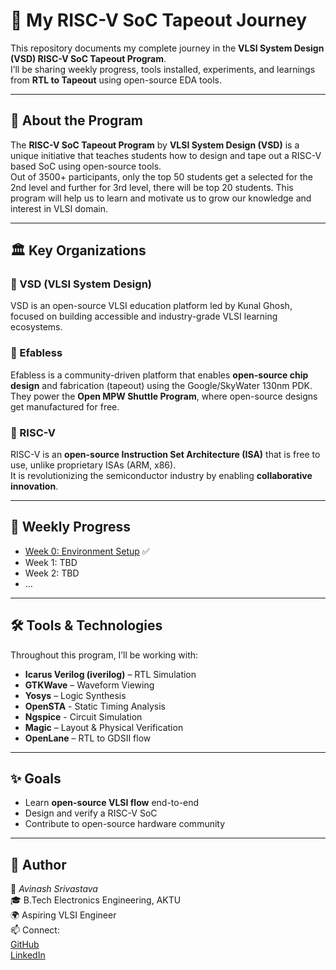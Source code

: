 # 🚀 My RISC-V SoC Tapeout Journey

This repository documents my complete journey in the **VLSI System Design (VSD) RISC-V SoC Tapeout Program**.  
I’ll be sharing weekly progress, tools installed, experiments, and learnings from **RTL to Tapeout** using open-source EDA tools.

---

## 📖 About the Program
The **RISC-V SoC Tapeout Program** by **VLSI System Design (VSD)** is a unique initiative that teaches students how to design and tape out a RISC-V based SoC using open-source tools.  
Out of 3500+ participants, only the top 50 students get a selected for the 2nd level and further for 3rd level, there will be top 20 students.
This program will help us to learn and motivate us to grow our knowledge and interest in VLSI domain.

---

## 🏛️ Key Organizations

### 🔹 VSD (VLSI System Design)
VSD is an open-source VLSI education platform led by Kunal Ghosh, focused on building accessible and industry-grade VLSI learning ecosystems.

### 🔹 Efabless
Efabless is a community-driven platform that enables **open-source chip design** and fabrication (tapeout) using the Google/SkyWater 130nm PDK.  
They power the **Open MPW Shuttle Program**, where open-source designs get manufactured for free.

### 🔹 RISC-V
RISC-V is an **open-source Instruction Set Architecture (ISA)** that is free to use, unlike proprietary ISAs (ARM, x86).  
It is revolutionizing the semiconductor industry by enabling **collaborative innovation**.

---

## 📂 Weekly Progress
- [Week 0: Environment Setup](https://github.com/Avinash-gh/RISC-V_SoC_Tapeout_VSD/Week-0) ✅
- Week 1: TBD  
- Week 2: TBD  
- …  

---

## 🛠️ Tools & Technologies
Throughout this program, I’ll be working with:
- **Icarus Verilog (iverilog)** – RTL Simulation
- **GTKWave** – Waveform Viewing
- **Yosys** – Logic Synthesis
- **OpenSTA** - Static Timing Analysis
- **Ngspice** - Circuit Simulation
- **Magic** – Layout & Physical Verification
- **OpenLane** – RTL to GDSII flow

---

## ✨ Goals
- Learn **open-source VLSI flow** end-to-end  
- Design and verify a RISC-V SoC  
- Contribute to open-source hardware community 

---

## 📌 Author
👤 *Avinash Srivastava*  
🎓 B.Tech Electronics Engineering, AKTU  
🌍 Aspiring VLSI Engineer  
📫 Connect:  
[GitHub](https://github.com/Avinash-gh)  
[LinkedIn](https://linkedin.com/in/avinash-srivastava007)
